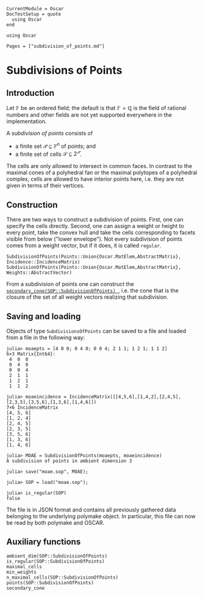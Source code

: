```@meta
CurrentModule = Oscar
DocTestSetup = quote
  using Oscar
end
```

```@setup oscar
using Oscar
```

```@contents
Pages = ["subdivision_of_points.md"]
```

# Subdivisions of Points

## Introduction

Let $\mathbb{F}$ be an ordered field; the default is that
$\mathbb{F}=\mathbb{Q}$ is the field of rational numbers and other fields are
not yet supported everywhere in the implementation.

A *subdivision of points* consists of

- a finite set $\mathcal{P}\subseteq\mathbb{F}^n$ of points; and
- a finite set of cells $\mathcal{S}\subseteq 2^{\mathcal{P}}$.

The cells are only allowed to intersect in common faces. In contrast to the
maximal cones of a polyhedral fan or the maximal polytopes of a polyhedral
complex, cells are allowed to have interior points here, i.e. they are not
given in terms of their vertices.


## Construction

There are two ways to construct a subdivision of points. First, one can specify
the cells directly. Second, one can assign a weight or height to every point,
take the convex hull and take the cells corresponding to facets visible from
below ("lower envelope"). Not every subdivision of points comes from a weight
vector, but if it does, it is called `regular`.


```@docs
SubdivisionOfPoints(Points::Union{Oscar.MatElem,AbstractMatrix}, Incidence::IncidenceMatrix)
SubdivisionOfPoints(Points::Union{Oscar.MatElem,AbstractMatrix}, Weights::AbstractVector)
```

From a subdivision of points one can construct the
[`secondary_cone(SOP::SubdivisionOfPoints) `](@ref), i.e. the cone that is the
closure of the set of all weight vectors realizing that subdivision.

## Saving and loading

Objects of type `SubdivisionsOfPoints` can be saved to a file and loaded from a
file in the following way:
```jldoctest
julia> moaepts = [4 0 0; 0 4 0; 0 0 4; 2 1 1; 1 2 1; 1 1 2]
6×3 Matrix{Int64}:
 4  0  0
 0  4  0
 0  0  4
 2  1  1
 1  2  1
 1  1  2

julia> moaeincidence = IncidenceMatrix([[4,5,6],[1,4,2],[2,4,5],[2,3,5],[3,5,6],[1,3,6],[1,4,6]])
7×6 IncidenceMatrix
[4, 5, 6]
[1, 2, 4]
[2, 4, 5]
[2, 3, 5]
[3, 5, 6]
[1, 3, 6]
[1, 4, 6]

julia> MOAE = SubdivisionOfPoints(moaepts, moaeincidence)
A subdivision of points in ambient dimension 3

julia> save("moae.sop", MOAE);

julia> SOP = load("moae.sop");

julia> is_regular(SOP)
false

```
The file is in JSON format and contains all previously gathered data belonging
to the underlying polymake object. In particular, this file can now be read by
both polymake and OSCAR.


## Auxiliary functions
```@docs
ambient_dim(SOP::SubdivisionOfPoints)
is_regular(SOP::SubdivisionOfPoints)
maximal_cells
min_weights
n_maximal_cells(SOP::SubdivisionOfPoints)
points(SOP::SubdivisionOfPoints)
secondary_cone
```
